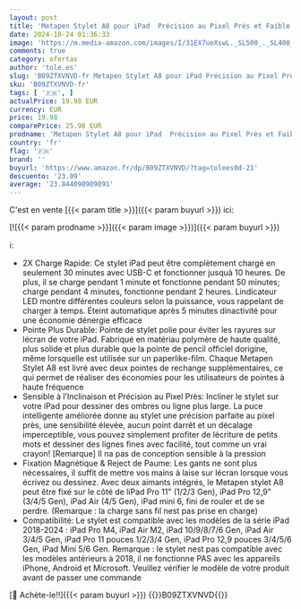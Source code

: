 ```yaml
---
layout: post
title: 'Metapen Stylet A8 pour iPad  Précision au Pixel Près et Faible Latence de Pointe  Idéal pour Prendre des Notes  Dessiner et Signer  Pencil avec iPad 10/9/8/7/6  Pro 3/4/5/6/M4  Air 3/4/5/M2  Mini 5/6'
date: 2024-10-24 01:36:33
image: 'https://m.media-amazon.com/images/I/31EX7ueXswL._SL500_._SL400_.jpg'
comments: true
category: ofertas
author: 'tole.es'
slug: 'B09ZTXVNVD-fr Metapen Stylet A8 pour iPad Précision au Pixel Près et...'
sku: 'B09ZTXVNVD-fr'
tags: [ '🇫🇷', ]
actualPrice: 19.98 EUR
currency: EUR
price: 19.98
comparePrice: 25.98 EUR
prodname: 'Metapen Stylet A8 pour iPad  Précision au Pixel Près et Faible Latence de Pointe  Idéal pour Prendre des Notes  Dessiner et Signer  Pencil avec iPad 10/9/8/7/6  Pro 3/4/5/6/M4  Air 3/4/5/M2  Mini 5/6'
country: 'fr'
flag: '🇫🇷'
brand: ''
buyurl: 'https://www.amazon.fr/dp/B09ZTXVNVD/?tag=tolees0d-21'
descuento: '23.09'
average: '23.844090909091'
---
```


C'est en vente [{{< param title >}}]({{< param buyurl >}}) ici:

[![{{< param prodname >}}]({{< param image >}})]({{< param buyurl >}})

ℹ️:

- 2X Charge Rapide: Ce stylet iPad peut être complètement chargé en seulement 30 minutes avec USB-C et fonctionner jusquà 10 heures. De plus, il se charge pendant 1 minute et fonctionne pendant 50 minutes; charge pendant 4 minutes, fonctionne pendant 2 heures. Lindicateur LED montre différentes couleurs selon la puissance, vous rappelant de charger à temps. Éteint automatique après 5 minutes dinactivité pour une économie dénergie efficace
- Pointe Plus Durable: Pointe de stylet polie pour éviter les rayures sur lécran de votre iPad. Fabriqué en matériau polymère de haute qualité, plus solide et plus durable que la pointe de pencil officiel dorigine, même lorsquelle est utilisée sur un paperlike-film. Chaque Metapen Stylet A8 est livré avec deux pointes de rechange supplémentaires, ce qui permet de réaliser des économies pour les utilisateurs de pointes à haute fréquence
- Sensible à l’Inclinaison et Précision au Pixel Près: Incliner le stylet sur votre iPad pour dessiner des ombres ou ligne plus large. La puce intelligente améliorée donne au stylet une précision parfaite au pixel près, une sensibilité élevée, aucun point darrêt et un décalage imperceptible, vous pouvez simplement profiter de lécriture de petits mots et dessiner des lignes fines avec facilité, tout comme un vrai crayon! [Remarque] Il na pas de conception sensible à la pression
- Fixation Magnétique & Reject de Paume: Les gants ne sont plus nécessaires, il suffit de mettre vos mains à laise sur lécran lorsque vous écrivez ou dessinez. Avec deux aimants intégrés, le Metapen stylet A8 peut être fixé sur le côté de liPad Pro 11" (1/2/3 Gen), iPad Pro 12,9" (3/4/5 Gen), iPad Air (4/5 Gen), iPad mini 6, fini de rouler et de se perdre. (Remarque : la charge sans fil nest pas prise en charge)
- Compatibilité: Le stylet est compatible avec les modèles de la série iPad 2018-2024 : iPad Pro M4, iPad Air M2, iPad 10/9/8/7/6 Gen, iPad Air 3/4/5 Gen, iPad Pro 11 pouces 1/2/3/4 Gen, iPad Pro 12,9 pouces 3/4/5/6 Gen, iPad Mini 5/6 Gen. Remarque : le stylet nest pas compatible avec les modèles antérieurs à 2018, il ne fonctionne PAS avec les appareils iPhone, Android et Microsoft. Veuillez vérifier le modèle de votre produit avant de passer une commande

[🛒 Achète-le!!]({{< param buyurl >}})
{{<world>}}B09ZTXVNVD{{</world>}}
